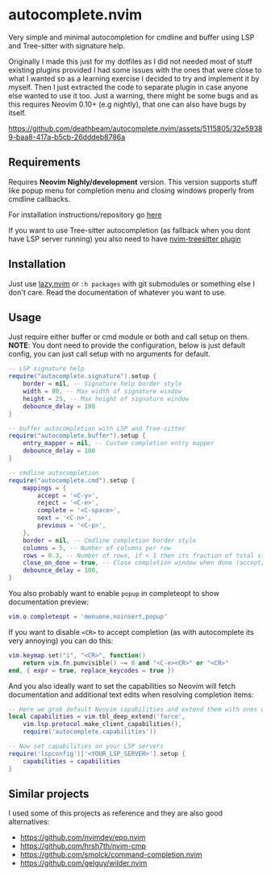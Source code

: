 # autocomplete.nvim
Very simple and minimal autocompletion for cmdline and buffer using LSP and Tree-sitter with signature help.  

Originally I made this just for my dotfiles as I did not needed most of stuff existing plugins provided I had
some issues with the ones that were close to what I wanted so as a learning exercise I decided to try and
implement it by myself. Then I just extracted the code to separate plugin in case anyone else wanted to use it too.
Just a warning, there might be some bugs and as this requires Neovim 0.10+ (e.g nightly), that one can also have
bugs by itself.

https://github.com/deathbeam/autocomplete.nvim/assets/5115805/32e59389-baa8-417a-b5cb-26dddeb8786a

## Requirements

Requires **Neovim Nighly/development** version. This version supports stuff like popup menu
for completion menu and closing windows properly from cmdline callbacks.  

For installation instructions/repository go [here](https://github.com/neovim/neovim)

If you want to use Tree-sitter autocompletion (as fallback when you dont have LSP server running) you also need to have
[nvim-treesitter plugin](https://github.com/nvim-treesitter/nvim-treesitter)

## Installation

Just use [lazy.nvim](https://github.com/folke/lazy.nvim) or `:h packages` with git submodules or something else I don't care.
Read the documentation of whatever you want to use.

## Usage

Just require either buffer or cmd module or both and call setup on them.  
**NOTE**: You dont need to provide the configuration, below is just default config, you can just
call setup with no arguments for default.

```lua
-- LSP signature help
require("autocomplete.signature").setup {
    border = nil, -- Signature help border style
    width = 80, -- Max width of signature window
    height = 25, -- Max height of signature window
    debounce_delay = 100
}

-- buffer autocompletion with LSP and Tree-sitter
require("autocomplete.buffer").setup {
    entry_mapper = nil, -- Custom completion entry mapper
    debounce_delay = 100
}

-- cmdline autocompletion
require("autocomplete.cmd").setup {
    mappings = {
        accept = '<C-y>',
        reject = '<C-e>',
        complete = '<C-space>',
        next = '<C-n>',
        previous = '<C-p>',
    },
    border = nil, -- Cmdline completion border style
    columns = 5, -- Number of columns per row
    rows = 0.3, -- Number of rows, if < 1 then its fraction of total vim lines, if > 1 then its absolute number
    close_on_done = true, -- Close completion window when done (accept/reject)
    debounce_delay = 100,
}
```

You also probably want to enable `popup` in completeopt to show documentation preview:

```lua
vim.o.completeopt = 'menuone,noinsert,popup'
```

If you want to disable `<CR>` to accept completion (as with autocomplete its very annoying) you can do this:

```lua
vim.keymap.set("i", "<CR>", function()
    return vim.fn.pumvisible() ~= 0 and "<C-e><CR>" or "<CR>"
end, { expr = true, replace_keycodes = true })
```

And you also ideally want to set the capabilities so Neovim will fetch documentation and additional text edits
when resolving completion items:

```lua
-- Here we grab default Neovim capabilities and extend them with ones we want on top
local capabilities = vim.tbl_deep_extend('force', 
    vim.lsp.protocol.make_client_capabilities(), 
    require('autocomplete.capabilities'))

-- Now set capabilities on your LSP servers
require('lspconfig')['<YOUR_LSP_SERVER>'].setup {
    capabilities = capabilities
}
```

## Similar projects

I used some of this projects as reference and they are also good alternatives:

- https://github.com/nvimdev/epo.nvim
- https://github.com/hrsh7th/nvim-cmp
- https://github.com/smolck/command-completion.nvim
- https://github.com/gelguy/wilder.nvim
